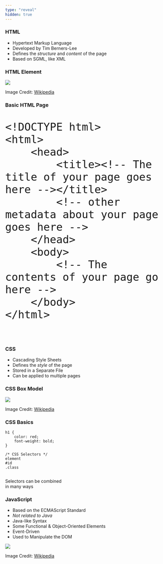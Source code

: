 ```yaml
---
type: "reveal"
hidden: true
---
```


<section>
    <h3>HTML</h3>
    <ul>
        <li>Hypertext Markup Language</li>
        <li>Developed by Tim Berners-Lee</li>
        <li>Defines the <i>structure</i> and <i>content</i> of the page</li>
        <li>Based on SGML, like XML</li>
    </ul>
</section>
<section>
    <h3>HTML Element</h3>
    <img class="plain stretch" src="/images/410_16_html_element.svg">
    <p class="imagecredit">Image Credit: <a href="https://en.wikipedia.org/w/index.php?title=HTML_element&oldid=1012343971">Wikipedia</a></p>
</section>
<section>
    <h3>Basic HTML Page</h3>
    <pre class="stretch" style="font-size: 40px"><code>&lt;!DOCTYPE html&gt;
&lt;html&gt;
    &lt;head&gt;
        &lt;title&gt;&lt;!-- The title of your page goes here --&gt;&lt;/title&gt;
        &lt;!-- other metadata about your page goes here --&gt;
    &lt;/head&gt;
    &lt;body&gt;
        &lt;!-- The contents of your page go here --&gt;
    &lt;/body&gt;
&lt;/html&gt;  
    </code></pre>
</section>
<section>
    <h3>CSS</h3>
    <ul>
        <li>Cascading Style Sheets</li>
        <li>Defines the <i>style</i> of the page</li>
        <li>Stored in a Separate File</li>
        <li>Can be applied to multiple pages</li>
    </ul>
</section>
<section>
    <h3>CSS Box Model</h3>
    <img class="plain stretch" src="/images/410_16_boxmodel.png">
    <p class="imagecredit">Image Credit: <a href="https://commons.wikimedia.org/w/index.php?title=File:Boxmodell-detail.png&oldid=480918452">Wikipedia</a></p>
</section>
<section>
    <h3>CSS Basics</h3>
    <pre class="stretch"><code>h1 {
    color: red;
    font-weight: bold;
}<br />
/* CSS Selectors */
element
#id
.class
    </code></pre>
    <p>Selectors can be combined<br>in many ways</p>
</section>
<section>
    <h3>JavaScript</h3>
    <ul>
        <li>Based on the ECMAScript Standard</li>
        <li><i>Not related to Java</i></li>
        <li>Java-like Syntax</li>
        <li>Some Functional & Object-Oriented Elements</li>
        <li>Event-Driven</li>
        <li>Used to Manipulate the DOM</li>
    </ul>
</section>
<section>
    <img class="plain stretch" src="/images/410_16_dom.svg">
    <p class="imagecredit">Image Credit: <a href="https://commons.wikimedia.org/w/index.php?title=File:DOM-model.svg&oldid=546300336">Wikipedia</a></p>
</section>
